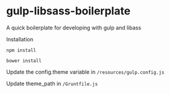 # gulp-libsass-boilerplate
A quick boilerplate for developing with gulp and libass

Installation

```
npm install
```

```
bower install
```

Update the config.theme variable in ```/resources/gulp.config.js```

Update theme_path in ```/Gruntfile.js```
